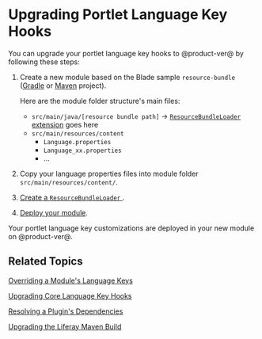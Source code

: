 # Upgrading Portlet Language Key Hooks [](id=upgrading-portlet-language-key-hooks)

You can upgrade your portlet language key hooks to @product-ver@ by following
these steps: 

1.  Create a new module based on the Blade sample `resource-bundle` 
    ([Gradle](https://github.com/liferay/liferay-blade-samples/tree/master/gradle/extensions/resource-bundle)
    or [Maven](https://github.com/liferay/liferay-blade-samples/tree/master/maven/extensions/resource-bundle) project). 

    Here are the module folder structure's main files:

    -   `src/main/java/[resource bundle path]` &rarr; [`ResourceBundleLoader`
        extension](@platform-ref@/7.0-latest/javadocs/portal-kernel/) goes here
    -   `src/main/resources/content`
        - `Language.properties`
        - `Language_xx.properties`
        - ...

2.  Copy your language properties files into module
    folder `src/main/resources/content/`.

3.  [Create a `ResourceBundleLoader` ](/develop/tutorials/-/knowledge_base/7-0/overriding-language-keys#creating-a-resource-bundle). 

4.  [Deploy your module](/develop/tutorials/-/knowledge_base/7-0/starting-module-development#building-and-deploying-a-module). 

Your portlet language key customizations are deployed in your new module on
@product-ver@. 

## Related Topics [](id=related-topics)

[Overriding a Module's Language Keys](/develop/tutorials/-/knowledge_base/7-0/overriding-language-keys#creating-a-resource-bundle)

[Upgrading Core Language Key Hooks](/develop/tutorials/-/knowledge_base/7-1/upgrading-core-language-key-hooks)

[Resolving a Plugin's Dependencies](/develop/tutorials/-/knowledge_base/7-1/resolving-a-plugins-dependencies)

[Upgrading the Liferay Maven Build](/develop/tutorials/-/knowledge_base/7-1/upgrading-the-liferay-maven-build)
